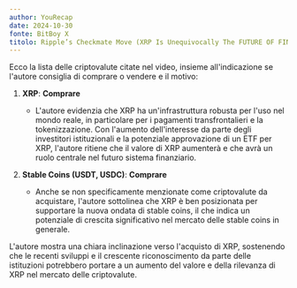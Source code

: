 ```yaml
---
author: YouRecap
date: 2024-10-30
fonte: BitBoy X
titolo: Ripple’s Checkmate Move (XRP Is Unequivocally The FUTURE OF FINANCE)
---
```


Ecco la lista delle criptovalute citate nel video, insieme all'indicazione se l'autore consiglia di comprare o vendere e il motivo:

1. **XRP**: **Comprare**
   - L'autore evidenzia che XRP ha un'infrastruttura robusta per l'uso nel mondo reale, in particolare per i pagamenti transfrontalieri e la tokenizzazione. Con l'aumento dell'interesse da parte degli investitori istituzionali e la potenziale approvazione di un ETF per XRP, l'autore ritiene che il valore di XRP aumenterà e che avrà un ruolo centrale nel futuro sistema finanziario.

2. **Stable Coins (USDT, USDC)**: **Comprare**
   - Anche se non specificamente menzionate come criptovalute da acquistare, l'autore sottolinea che XRP è ben posizionata per supportare la nuova ondata di stable coins, il che indica un potenziale di crescita significativo nel mercato delle stable coins in generale.

L'autore mostra una chiara inclinazione verso l'acquisto di XRP, sostenendo che le recenti sviluppi e il crescente riconoscimento da parte delle istituzioni potrebbero portare a un aumento del valore e della rilevanza di XRP nel mercato delle criptovalute.
